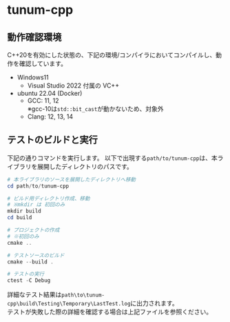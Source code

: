 # tunum-cpp

## 動作確認環境

C++20を有効にした状態の、下記の環境/コンパイラにおいてコンパイルし、動作を確認しています。

-   Windows11
    -   Visual Studio 2022 付属の VC++
-   ubuntu 22.04 (Docker)
    -   GCC: 11, 12  
        ※gcc-10は`std::bit_cast`が動かないため、対象外
    -   Clang: 12, 13, 14

## テストのビルドと実行
下記の通りコマンドを実行します。
以下で出現する`path/to/tunum-cpp`は、本ライブラリを展開したディレクトリのパスです。

```powershell
# 本ライブラリのソースを展開したディレクトリへ移動
cd path/to/tunum-cpp

# ビルド用ディレクトリ作成、移動
# ※mkdir は 初回のみ
mkdir build
cd build

# プロジェクトの作成
# ※初回のみ
cmake ..

# テストソースのビルド
cmake --build .

# テストの実行
ctest -C Debug
```

詳細なテスト結果は`path\to\tunum-cpp\build\Testing\Temporary\LastTest.log`に出力されます。  
テストが失敗した際の詳細を確認する場合は上記ファイルを参照ください。


